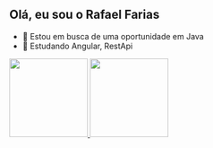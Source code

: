 ## Olá, eu sou o Rafael Farias

- 🔭 Estou em busca de uma oportunidade em Java
- 🌱 Estudando Angular, RestApi

<div>
  <a href="https://github.com/rpfarias">
  <img height="140em" src="https://github_readme-stats.vercel.app/api?username=rpfarias&show_icons=true&theme=dracula&include_all_commts=true&count_private=true"/>
  <img height="140em" src="https://github_readme-stats.vercel.app/api/top-langs/?username=rpfarias&layout=compact&langs_count=16&theme=dracula"/>
</div>
  
